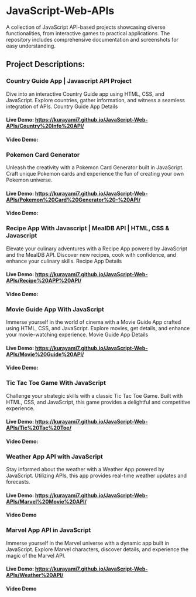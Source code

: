 # JavaScript-Web-APIs
A collection of JavaScript API-based projects showcasing diverse functionalities, from interactive games to practical applications. The repository includes comprehensive documentation and screenshots for easy understanding.

## Project Descriptions:

### Country Guide App | Javascript API Project

Dive into an interactive Country Guide app using HTML, CSS, and JavaScript. Explore countries, gather information, and witness a seamless integration of APIs.
Country Guide App Details
#### Live Demo: https://kurayami7.github.io/JavaScript-Web-APIs/Country%20Info%20API/
#### Video Demo:


### Pokemon Card Generator

Unleash the creativity with a Pokemon Card Generator built in JavaScript. Craft unique Pokemon cards and experience the fun of creating your own Pokemon universe.
#### Live Demo: https://kurayami7.github.io/JavaScript-Web-APIs/Pokemon%20Card%20Generator%20-%20API/
#### Video Demo:

### Recipe App With Javascript | MealDB API | HTML, CSS & Javascript

Elevate your culinary adventures with a Recipe App powered by JavaScript and the MealDB API. Discover new recipes, cook with confidence, and enhance your culinary skills.
Recipe App Details
#### Live Demo: https://kurayami7.github.io/JavaScript-Web-APIs/Recipe%20APP%20API/
#### Video Demo:


### Movie Guide App With JavaScript

Immerse yourself in the world of cinema with a Movie Guide App crafted using HTML, CSS, and JavaScript. Explore movies, get details, and enhance your movie-watching experience.
Movie Guide App Details
#### Live Demo: https://kurayami7.github.io/JavaScript-Web-APIs/Movie%20Guide%20API/
#### Video Demo:

### Tic Tac Toe Game With JavaScript

Challenge your strategic skills with a classic Tic Tac Toe Game. Built with HTML, CSS, and JavaScript, this game provides a delightful and competitive experience.
#### Live Demo: https://kurayami7.github.io/JavaScript-Web-APIs/Tic%20Tac%20Toe/
#### Video Demo:

### Weather App API with JavaScript

Stay informed about the weather with a Weather App powered by JavaScript. Utilizing APIs, this app provides real-time weather updates and forecasts.
#### Live Demo: https://kurayami7.github.io/JavaScript-Web-APIs/Marvel%20Movie%20API/
#### Video Demo


### Marvel App API in JavaScript

Immerse yourself in the Marvel universe with a dynamic app built in JavaScript. Explore Marvel characters, discover details, and experience the magic of the Marvel API.
#### Live Demo: https://kurayami7.github.io/JavaScript-Web-APIs/Weather%20API/
#### Video Demo

